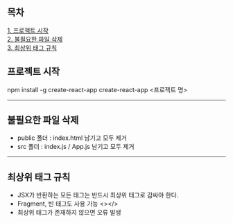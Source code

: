 ## 목차
[1. 프로젝트 시작](#프로젝트-시작)  <br/>
[2. 불필요한 파일 삭제](#불필요한-파일-삭제) <br/>
[3. 최상위 태그 규칙](#최상위-태그-규칙) <br/>

## 프로젝트 시작
npm install -g create-react-app
create-react-app <프로젝트 명>

---

## 불필요한 파일 삭제
* public 폴더 : index.html 남기고 모두 제거
* src 폴더 : index.js / App.js 남기고 모두 제거

---

## 최상위 태그 규칙
* JSX가 반환하는 모든 태그는 반드시 최상위 태그로 감싸야 한다.
* Fragment, 빈 태그도 사용 가능 <></>
* 최상위 태그가 존재하지 않으면 오류 발생